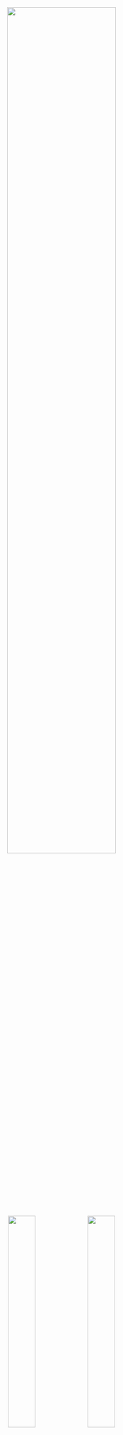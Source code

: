 <div align="center">
 
 <!--
![](https://capsule-render.vercel.app/api?type=venom&height=250&color=gradient&text=Ahyeon%20Kim&reversal=f'se&fontAlign=50&textBg=false&animation=fadeIn&desc=Web%20Developer&descAlign=50&descAlignY=67&fontAlignY=47)
-->
<!--
**may54ther/may54ther** is a ✨ _special_ ✨ repository because its `README.md` (this file) appears on your GitHub profile.

Here are some ideas to get you started:

- 🔭 I’m currently working on ...
- 🌱 I’m currently learning ...
- 👯 I’m looking to collaborate on ...
- 🤔 I’m looking for help with ...
- 💬 Ask me about ...
- 📫 How to reach me: ...
- 😄 Pronouns: ...
- ⚡ Fun fact: ...
-->



<!--
[![My Skills](https://skillicons.dev/icons?i=html,css,js,bootstrap,react,java,spring,gradle,hibernate,mysql)](https://skillicons.dev)

[![My Skills](https://skillicons.dev/icons?i=postman,discord,ps,figma,notion,codepen)](https://skillicons.dev)

[![My Skills](https://skillicons.dev/icons?i=git,githubactions,docker,vscode,idea,bash,linux,aws)](https://skillicons.dev)
-->
  

 <img src="http://github-profile-summary-cards.vercel.app/api/cards/profile-details?username=may54ther&theme=algolia" width="70%" />
 <img src="http://github-profile-summary-cards.vercel.app/api/cards/repos-per-language?username=may54ther&theme=algolia" width="35%" />
 <img src="http://github-profile-summary-cards.vercel.app/api/cards/stats?username=may54ther&theme=algolia" width="35%" />
 

<!--
![](http://github-profile-summary-cards.vercel.app/api/cards/most-commit-language?username=may54ther&theme=algolia)
![](http://github-profile-summary-cards.vercel.app/api/cards/productive-time?username=may54ther&theme=algolia&utcOffset=8)
-->

</div>
